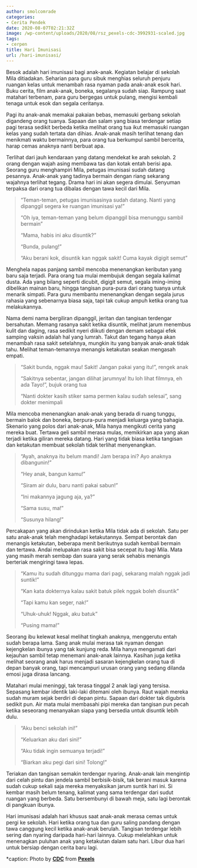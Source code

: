 ```yaml
---
author: smolcomrade
categories:
- Cerita Pendek
date: 2020-08-07T02:21:32Z
image: /wp-content/uploads/2020/08/rsz_pexels-cdc-3992931-scaled.jpg
tags:
- cerpen
title: Hari Imunisasi
url: /hari-imunisasi/
---
```


Besok adalah hari imunisasi bagi anak-anak. Kegiatan belajar di sekolah Mila ditiadakan. Seharian para guru sibuk menghias seluruh penjuru ruangan kelas untuk menambah rasa nyaman pada anak-anak esok hari. Buku cerita, film anak-anak, boneka, segalanya sudah siap. Rampung saat matahari terbenam, para guru bergegas untuk pulang, mengisi kembali tenaga untuk esok dan segala ceritanya.

Pagi itu anak-anak memakai pakaian bebas, memasuki gerbang sekolah digandeng orang tuanya. Sapaan dan salam yang biasa terdengar setiap pagi terasa sedikit berbeda ketika melihat orang tua ikut memasuki ruangan kelas yang sudah tertata dan dihias. Anak-anak masih terlihat tenang dan menikmati waktu bermainnya, para orang tua berkumpul sambil bercerita, harap cemas anaknya nanti berbuat apa.

Terlihat dari jauh kendaraan yang datang mendekat ke arah sekolah. 2 orang dengan wajah asing membawa tas dan kotak entah berisi apa. Seorang guru menghampiri Mila, petugas imunisasi sudah datang pesannya. Anak-anak yang tadinya bermain dengan riang sekarang wajahnya terlihat tegang. Drama hari ini akan segera dimulai. Senyuman terpaksa dari orang tua dibalas dengan tawa kecil dari Mila.

> “Teman-teman, petugas imunisasinya sudah datang. Nanti yang dipanggil segera ke ruangan imunisasi ya!”
> 
> “Oh iya, teman-teman yang belum dipanggil bisa menunggu sambil bermain”
> 
> “Mama, habis ini aku disuntik?”
> 
> “Bunda, pulang!”
> 
> “Aku berani kok, disuntik kan nggak sakit! Cuma kayak digigit semut”

Menghela napas panjang sambil mencoba menenangkan keributan yang baru saja terjadi. Para orang tua mulai membujuk dengan segala kalimat dusta. Ada yang bilang seperti dicubit, digigit semut, segala iming-iming dibelikan mainan baru, hingga tangisan pura-pura dari orang tuanya untuk menarik simpati. Para guru membantu menenangkan dengan segala jurus rahasia yang sebenarnya biasa saja, tapi tak cukup ampuh ketika orang tua melakukannya.

Nama demi nama bergiliran dipanggil, jeritan dan tangisan terdengar bersahutan. Memang rasanya sakit ketika disuntik, melihat jarum menembus kulit dan daging, rasa sedikit nyeri diikuti dengan demam sebagai efek samping vaksin adalah hal yang lumrah. Takut dan tegang hanya akan menambah rasa sakit setelahnya, mungkin itu yang banyak anak-anak tidak tahu. Melihat teman-temannya menangis ketakutan seakan mengasah empati.

> “Sakit bunda, nggak mau! Sakit! Jangan pakai yang itu!”, rengek anak
> 
> “Sakitnya sebentar, jangan dilihat jarumnya! Itu loh lihat filmnya, eh ada Tayo!”, bujuk orang tua
> 
> “Nanti dokter kasih stiker sama permen kalau sudah selesai”, sang dokter menimpali

Mila mencoba menenangkan anak-anak yang berada di ruang tunggu, bermain balok dan boneka, berpura-pura menjadi keluarga yang bahagia. Skenario yang polos dari anak-anak, Mila hanya mengikuti cerita yang mereka buat. Tertawa geli sambil merasa mulas, memikirkan apa yang akan terjadi ketika giliran mereka datang. Hari yang tidak biasa ketika tangisan dan ketakutan membuat sekolah tidak terlihat menyenangkan.

> “Ayah, anaknya itu belum mandi! Jam berapa ini? Ayo anaknya dibangunin!”
> 
> “Hey anak, bangun kamu!”
> 
> “Siram air dulu, baru nanti pakai sabun!”
> 
> “Ini makannya jagung aja, ya?”
> 
> “Sama susu, ma!”
> 
> “Susunya hilang!”

Percakapan yang akan dirindukan ketika Mila tidak ada di sekolah. Satu per satu anak-anak telah menghadapi ketakutannya. Sempat berontak dan menangis ketakutan, beberapa menit berikutnya sudah kembali bermain dan tertawa. Andai melupakan rasa sakit bisa secepat itu bagi Mila. Mata yang masih merah sembap dan suara yang serak sehabis menangis berteriak mengiringi tawa lepas.

> “Kamu itu sudah ditunggu mama dari pagi, sekarang malah nggak jadi suntik!”
> 
> “Kan kata dokternya kalau sakit batuk pilek nggak boleh disuntik”
> 
> “Tapi kamu kan seger, nak!”
> 
> “Uhuk-uhuk! Nggak, aku batuk”
> 
> “Pusing mama!”

Seorang ibu kelewat kesal melihat tingkah anaknya, menggerutu entah sudah berapa lama. Sang anak mulai merasa tak nyaman dengan kejengkelan ibunya yang tak kunjung reda. Mila hanya mengamati dari kejauhan sambil tetap menemani anak-anak lainnya. Kasihan juga ketika melihat seorang anak harus menjadi sasaran kejengkelan orang tua di depan banyak orang, tapi mencampuri urusan orang yang sedang dilanda emosi juga dirasa lancang.

Matahari mulai meninggi, tak terasa tinggal 2 anak lagi yang tersisa. Sepasang kembar identik laki-laki ditemani oleh ibunya. Raut wajah mereka sudah muram sejak berdiri di depan pintu. Sapaan dari dokter tak digubris sedikit pun. Air mata mulai membasahi pipi mereka dan tangisan pun pecah ketika seseorang menanyakan siapa yang bersedia untuk disuntik lebih dulu.

> “Aku benci sekolah ini!”
> 
> “Keluarkan aku dari sini!”
> 
> “Aku tidak ingin semuanya terjadi!”
> 
> “Biarkan aku pegi dari sini! Tolong!”

Teriakan dan tangisan semakin terdengar nyaring. Anak-anak lain mengintip dari celah pintu dan jendela sambil berbisik-bisik, tak berani masuk karena sudah cukup sekali saja mereka menyaksikan jarum suntik hari ini. Si kembar masih belum tenang, kalimat yang sama terdengar dari sudut ruangan yang berbeda. Satu bersembunyi di bawah meja, satu lagi berontak di pangkuan ibunya.

Hari imunisasi adalah hari khusus saat anak-anak merasa cemas untuk pergi ke sekolah. Hari ketika orang tua dan guru saling pandang dengan tawa canggung kecil ketika anak-anak berulah. Tangisan terdengar lebih sering dan nyaring daripada hari-hari lainnya. Cukup melelahkan untuk menenagkan puluhan anak yang ketakutan dalam satu hari. Libur dua hari untuk bersiap dengan cerita baru lagi.

*caption: Photo by&nbsp;**<a rel="nofollow" href="https://www.pexels.com/@cdc-library?utm_content=attributionCopyText&utm_medium=referral&utm_source=pexels">CDC</a>**&nbsp;from&nbsp;**<a rel="nofollow" href="https://www.pexels.com/photo/girl-getting-vaccinated-3992931/?utm_content=attributionCopyText&utm_medium=referral&utm_source=pexels">Pexels</a>**